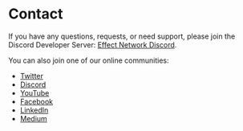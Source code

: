 # Contact

If you have any questions, requests, or need support, please join the Discord Developer Server: [Effect Network Discord](https://discord.gg/bq4teBnH3V).

You can also join one of our online communities:

<ul class="menu-list">
<li><a href="https://twitter.com/effectaix" target="_blank"><i class="fab fa-twitter"></i> Twitter</a></li>
<li><a href="https://discord.gg/effectnetwork" target="_blank"><i class="fab fa-telegram"></i> Discord</a></li>
<li><a href="https://www.youtube.com/channel/UCWzHpI310baipgvVMCxcwHA" target="_blank"><i class="fab fa-youtube"></i> YouTube</a></li>
<li><a href="https://www.facebook.com/effectai" target="_blank"><i class="fab fa-facebook"></i> Facebook</a></li>
<li><a href="https://www.linkedin.com/company/effectai" target="_blank"><i class="fab fa-linkedin"></i> LinkedIn</a></li>
<li><a href="https://medium.com/effect-ai" target="_blank"><i class="fab fa-medium"></i> Medium</a></li>
</ul>
